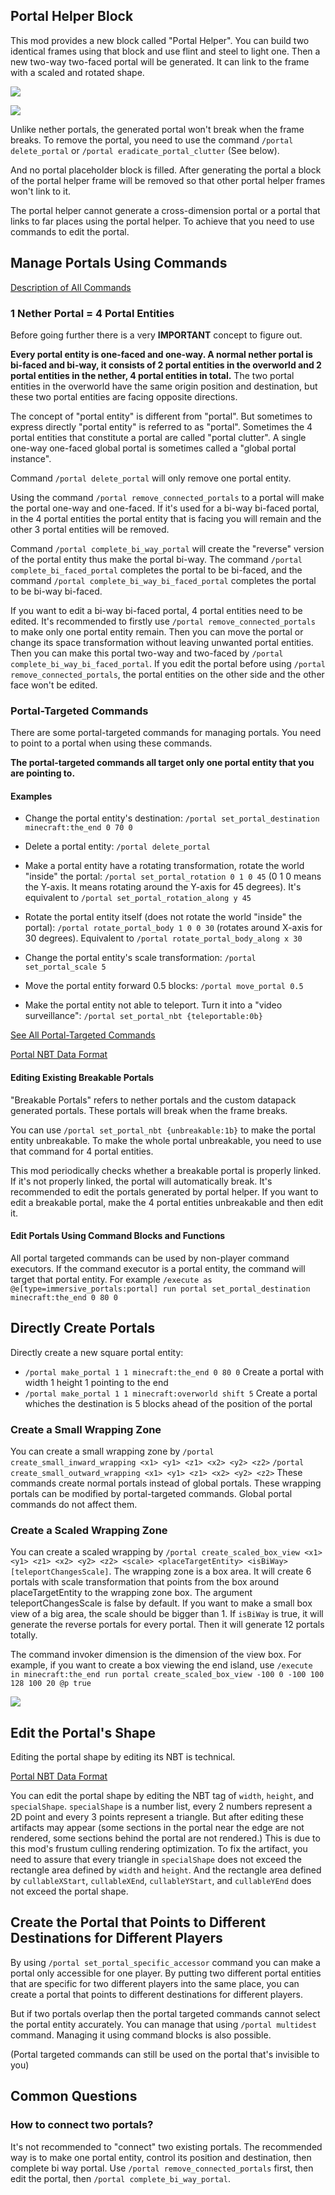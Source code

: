 


## Portal Helper Block

This mod provides a new block called "Portal Helper".
You can build two identical frames using that block and use flint and steel to light one. Then a new two-way two-faced portal will be generated. It can link to the frame with a scaled and rotated shape.

![](https://i.ibb.co/TYPsj12/2020-09-15-21-23-18.png)

![](https://i.ibb.co/D8kLnDf/2020-09-15-21-23-39.png)

Unlike nether portals, the generated portal won't break when the frame breaks. To remove the portal, you need to use the command `/portal delete_portal` or `/portal eradicate_portal_clutter` (See below).

And no portal placeholder block is filled. After generating the portal a block of the portal helper frame will be removed so that other portal helper frames won't link to it.

The portal helper cannot generate a cross-dimension portal or a portal that links to far places using the portal helper. To achieve that you need to use commands to edit the portal.

## Manage Portals Using Commands

[Description of All Commands](https://github.com/qouteall/ImmersivePortalsMod/wiki/Commands-Reference)

### 1 Nether Portal = 4 Portal Entities
Before going further there is a very **IMPORTANT** concept to figure out.

**Every portal entity is one-faced and one-way. A normal nether portal is bi-faced and bi-way, it consists of 2 portal entities in the overworld and 2 portal entities in the nether, 4 portal entities in total.** The two portal entities in the overworld have the same origin position and destination, but these two portal entities are facing opposite directions.

The concept of "portal entity" is different from "portal". But sometimes to express directly "portal entity" is referred to as "portal". Sometimes the 4 portal entities that constitute a portal are called "portal clutter". A single one-way one-faced global portal is sometimes called a "global portal instance".

Command `/portal delete_portal` will only remove one portal entity.

Using the command `/portal remove_connected_portals` to a portal will make the portal one-way and one-faced.
If it's used for a bi-way bi-faced portal, in the 4 portal entities the portal entity that is facing you will remain and the other 3 portal entities will be removed.

Command `/portal complete_bi_way_portal` will create the "reverse" version of the portal entity thus make the portal bi-way. The command `/portal complete_bi_faced_portal` completes the portal to be bi-faced, and the command `/portal complete_bi_way_bi_faced_portal` completes the portal to be bi-way bi-faced.

If you want to edit a bi-way bi-faced portal, 4 portal entities need to be edited. It's recommended to firstly use `/portal remove_connected_portals` to make only one portal entity remain. Then you can move the portal or change its space transformation without leaving unwanted portal entities. Then you can make this portal two-way and two-faced by `/portal complete_bi_way_bi_faced_portal`. If you edit the portal before using `/portal remove_connected_portals`, the portal entities on the other side and the other face won't be edited.

### Portal-Targeted Commands

There are some portal-targeted commands for managing portals. You need to point to a portal when using these commands.

**The portal-targeted commands all target only one portal entity that you are pointing to.**


#### Examples

- Change the portal entity's destination: `/portal set_portal_destination minecraft:the_end 0 70 0`

- Delete a portal entity: `/portal delete_portal`

- Make a portal entity have a rotating transformation, rotate the world "inside" the portal: `/portal set_portal_rotation 0 1 0 45` (0 1 0 means the Y-axis. It means rotating around the Y-axis for 45 degrees). It's equivalent to `/portal set_portal_rotation_along y 45`

- Rotate the portal entity itself (does not rotate the world "inside" the portal): `/portal rotate_portal_body 1 0 0 30` (rotates around X-axis for 30 degrees). Equivalent to `/portal rotate_portal_body_along x 30`

- Change the portal entity's scale transformation: `/portal set_portal_scale 5`

- Move the portal entity forward 0.5 blocks: `/portal move_portal 0.5`

- Make the portal entity not able to teleport. Turn it into a "video surveillance": `/portal set_portal_nbt {teleportable:0b}`

[See All Portal-Targeted Commands](https://github.com/qouteall/ImmersivePortalsMod/wiki/Commands-Reference#portal-targeted-commands)

[Portal NBT Data Format](https://github.com/qouteall/ImmersivePortalsMod/wiki/Portal-NBT-Data-Format)

#### Editing Existing Breakable Portals

"Breakable Portals" refers to nether portals and the custom datapack generated portals. These portals will break when the frame breaks. 

You can use `/portal set_portal_nbt {unbreakable:1b}` to make the portal entity unbreakable. To make the whole portal unbreakable, you need to use that command for 4 portal entities.

This mod periodically checks whether a breakable portal is properly linked. If it's not properly linked, the portal will automatically break. It's recommended to edit the portals generated by portal helper. If you want to edit a breakable portal, make the 4 portal entities unbreakable and then edit it.

#### Edit Portals Using Command Blocks and Functions
All portal targeted commands can be used by non-player command executors. If the command executor is a portal entity, the command will target that portal entity. For example `/execute as @e[type=immersive_portals:portal] run portal set_portal_destination minecraft:the_end 0 80 0`

## Directly Create Portals

Directly create a new square portal entity: 
- `/portal make_portal 1 1 minecraft:the_end 0 80 0` Create a portal with width 1 height 1 pointing to the end
- `/portal make_portal 1 1 minecraft:overworld shift 5` Create a portal whiches the destination is 5 blocks ahead of the position of the portal

### Create a Small Wrapping Zone
You can create a small wrapping zone by `/portal create_small_inward_wrapping <x1> <y1> <z1> <x2> <y2> <z2>` `/portal create_small_outward_wrapping <x1> <y1> <z1> <x2> <y2> <z2>`
These commands create normal portals instead of global portals. These wrapping portals can be modified by portal-targeted commands. Global portal commands do not affect them.

### Create a Scaled Wrapping Zone
You can create a scaled wrapping by `/portal create_scaled_box_view <x1> <y1> <z1> <x2> <y2> <z2> <scale> <placeTargetEntity> <isBiWay> [teleportChangesScale]`.
The wrapping zone is a box area. It will create 6 portals with scale transformation that points from the box around placeTargetEntity to the wrapping zone box. The argument teleportChangesScale is false by default. If you want to make a small box view of a big area, the scale should be bigger than 1. If `isBiWay` is true, it will generate the reverse portals for every portal. Then it will generate 12 portals totally.

The command invoker dimension is the dimension of the view box. For example, if you want to create a box viewing the end island, use `/execute in minecraft:the_end run portal create_scaled_box_view -100 0 -100 100 128 100 20 @p true`

![](https://i.ibb.co/yhXHYHm/2020-08-26-21-18-54.png)

## Edit the Portal's Shape
Editing the portal shape by editing its NBT is technical.

[Portal NBT Data Format](https://github.com/qouteall/ImmersivePortalsMod/wiki/Portal-NBT-Data-Format)

You can edit the portal shape by editing the NBT tag of `width`, `height`, and `specialShape`. `specialShape` is a number list, every 2 numbers represent a 2D point and every 3 points represent a triangle. But after editing these artifacts may appear (some sections in the portal near the edge are not rendered, some sections behind the portal are not rendered.) This is due to this mod's frustum culling rendering optimization. To fix the artifact, you need to assure that every triangle in `specialShape` does not exceed the rectangle area defined by `width` and `height`. And the rectangle area defined by `cullableXStart`, `cullableXEnd`, `cullableYStart`, and `cullableYEnd` does not exceed the portal shape.


## Create the Portal that Points to Different Destinations for Different Players
By using `/portal set_portal_specific_accessor` command you can make a portal only accessible for one player. By putting two different portal entities that are specific for two different players into the same place, you can create a portal that points to different destinations for different players.

But if two portals overlap then the portal targeted commands cannot select the portal entity accurately. You can manage that using `/portal multidest` command. Managing it using command blocks is also possible.

(Portal targeted commands can still be used on the portal that's invisible to you)

## Common Questions

### How to connect two portals?
It's not recommended to "connect" two existing portals. The recommended way is to make one portal entity, control its position and destination, then complete bi way portal. Use `/portal remove_connected_portals` first, then edit the portal, then `/portal complete_bi_way_portal`.

